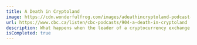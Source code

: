 ```yaml
---
title: A Death in Cryptoland
image: https://cdn.wonderfulfrog.com/images/adeathincryptoland-podcast-template-lg.avif
url: https://www.cbc.ca/listen/cbc-podcasts/904-a-death-in-cryptoland
description: What happens when the leader of a cryptocurrency exchange suddenly dies?
isCompleted: true
---
```

